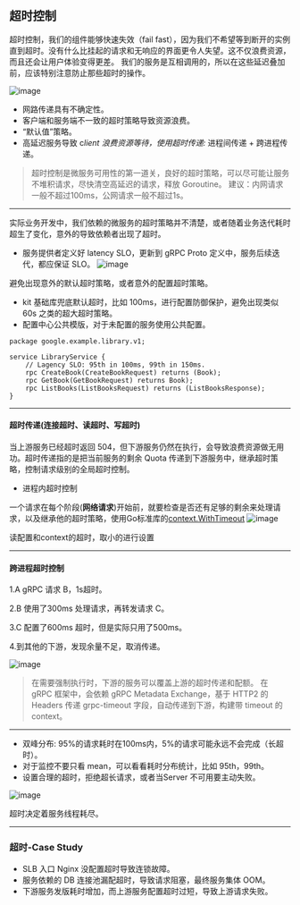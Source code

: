 ## 超时控制
超时控制，我们的组件能够快速失效（fail fast），因为我们不希望等到断开的实例直到超时。没有什么比挂起的请求和无响应的界面更令人失望。这不仅浪费资源，而且还会让用户体验变得更差。
我们的服务是互相调用的，所以在这些延迟叠加前，应该特别注意防止那些超时的操作。

![image](https://user-images.githubusercontent.com/6757408/194708245-aaf40306-d6a8-45b0-8556-732288933ec3.png)

* 网路传递具有不确定性。
* 客户端和服务端不一致的超时策略导致资源浪费。
* “默认值”策略。
* 高延迟服务导致 c*lient 浪费资源等待，使用超时传递:* 进程间传递 + 跨进程传递。

> 超时控制是微服务可用性的第一道关，良好的超时策略，可以尽可能让服务不堆积请求，尽快清空高延迟的请求，释放 Goroutine。
> 建议：内网请求一般不超过100ms，公网请求一般不超过1s。

----
实际业务开发中，我们依赖的微服务的超时策略并不清楚，或者随着业务迭代耗时超生了变化，意外的导致依赖者出现了超时。
* 服务提供者定义好 latency SLO，更新到 gRPC Proto 定义中，服务后续迭代，都应保证 SLO。
![image](https://user-images.githubusercontent.com/6757408/194708316-ef4a7498-b09d-4413-9391-83ee3fa1bef4.png)

避免出现意外的默认超时策略，或者意外的配置超时策略。
* kit 基础库兜底默认超时，比如 100ms，进行配置防御保护，避免出现类似 60s 之类的超大超时策略。
* 配置中心公共模版，对于未配置的服务使用公共配置。

```
package google.example.library.v1;

service LibraryService {
    // Lagency SLO: 95th in 100ms, 99th in 150ms.
    rpc CreateBook(CreateBookRequest) returns (Book); 
    rpc GetBook(GetBookRequest) returns Book);
    rpc ListBooks(ListBooksRequest) returns (ListBooksResponse);
}
```
----
#### 超时传递(连接超时、读超时、写超时)
当上游服务已经超时返回 504，但下游服务仍然在执行，会导致浪费资源做无用功。超时传递指的是把当前服务的剩余 Quota 传递到下游服务中，继承超时策略，控制请求级别的全局超时控制。

* 进程内超时控制

一个请求在每个阶段(**网络请求**)开始前，就要检查是否还有足够的剩余来处理请求，以及继承他的超时策略，使用Go标准库的[context.WithTimeout](https://pkg.go.dev/context)
![image](https://user-images.githubusercontent.com/6757408/194708431-9289f435-dba9-4a41-b723-0d2d928c501c.png)

读配置和context的超时，取小的进行设置

----
#### 跨进程超时控制
1.A gRPC 请求 B，1s超时。

2.B 使用了300ms 处理请求，再转发请求 C。

3.C 配置了600ms 超时，但是实际只用了500ms。

4.到其他的下游，发现余量不足，取消传递。

![image](https://user-images.githubusercontent.com/6757408/194708453-b6065c48-a969-47d8-a82f-2c80587d3721.png)

> 在需要强制执行时，下游的服务可以覆盖上游的超时传递和配额。
> 在 gRPC 框架中，会依赖 gRPC Metadata Exchange，基于 HTTP2 的 Headers 传递 grpc-timeout 字段，自动传递到下游，构建带 timeout 的 context。

----
* 双峰分布: 95%的请求耗时在100ms内，5%的请求可能永远不会完成（长超时）。
* 对于监控不要只看 mean，可以看看耗时分布统计，比如 95th，99th。
* 设置合理的超时，拒绝超长请求，或者当Server 不可用要主动失败。

![image](https://user-images.githubusercontent.com/6757408/194708498-d2b9d66c-67e7-4e7a-a1ed-5acc9d92b75d.png)

超时决定着服务线程耗尽。

----
### 超时-Case Study
* SLB 入口 Nginx 没配置超时导致连锁故障。
* 服务依赖的 DB 连接池漏配超时，导致请求阻塞，最终服务集体 OOM。
* 下游服务发版耗时增加，而上游服务配置超时过短，导致上游请求失败。





